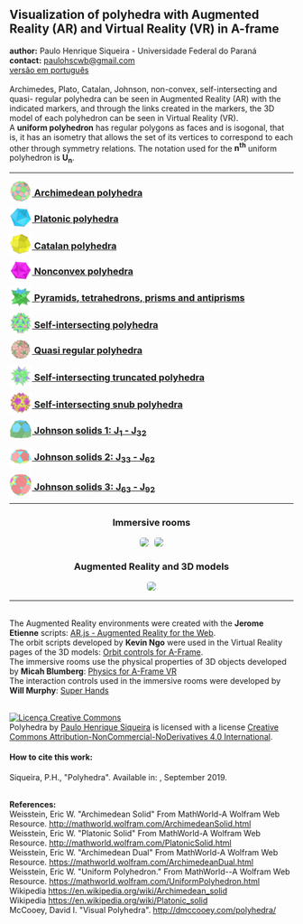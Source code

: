 <link rel="stylesheet" href="scripts/style.css">
<link rel="icon" type="image/x-icon" href="archimedes/vr/salas/imagens/icone.ico">
<h2>Visualization of polyhedra with Augmented Reality (AR) and Virtual Reality (VR) in A-frame</h2>
 <b>author:</b> Paulo Henrique Siqueira - Universidade Federal do Paraná
 <br><b>contact:</b> <a href="#">paulohscwb@gmail.com</a>
 <br><a href="https://paulohscwb.github.io/polyhedra/pt-br/">versão em português</a>
 <br><br> Archimedes, Plato, Catalan, Johnson, non-convex, self-intersecting and quasi- regular polyhedra can be seen in Augmented Reality (AR) with the indicated markers, and through the links created in the markers, the 3D model of each polyhedron can be seen in Virtual Reality (VR).
 <br>A <b>uniform polyhedron</b> has regular polygons as faces and is isogonal, that is, it has an isometry that allows the set of its vertices to correspond to each other through symmetry relations. The notation used for the <b>n<sup>th</sup></b> uniform polyhedron is <b>U<sub>n</sub></b>.
<hr>
<h3 style="margin-top:3px"><a target="_blank" href="archimedes/"><img src="archimedes/ar/18A.png" style="margin-bottom:-10px" style="margin-bottom:-10px" width="40"> Archimedean polyhedra</a></h3>
<h3 style="margin-top:3px"><a target="_blank" href="platonic/"><img src="platonic/ar/9A.png" style="margin-bottom:-10px" width="40"> Platonic polyhedra</a></h3>
<h3 style="margin-top:3px"><a target="_blank" href="catalan/"><img src="catalan/ar/168A.png" style="margin-bottom:-10px" width="40"> Catalan polyhedra</a></h3>
<h3 style="margin-top:3px"><a target="_blank" href="nonconvex/"><img src="nonconvex/ar/188A.png" style="margin-bottom:-10px" width="40"> Nonconvex polyhedra</a></h3>
<h3 style="margin-top:3px"><a target="_blank" href="polyhedron/"><img src="polyhedron/ar/103A.png" style="margin-bottom:-10px" width="40"> Pyramids, tetrahedrons, prisms and antiprisms</a></h3>
<h3 style="margin-top:3px"><a target="_blank" href="selfintersect/"><img src="selfintersect/ar/149A.png" style="margin-bottom:-10px" width="40"> Self-intersecting polyhedra</a></h3>
<h3 style="margin-top:3px"><a target="_blank" href="quasiregular/"><img src="quasiregular/ar/121A.png" style="margin-bottom:-10px" width="40"> Quasi regular polyhedra</a></h3>
<h3 style="margin-top:3px"><a target="_blank" href="selfintersecttruncated/"><img src="selfintersecttruncated/ar/97A.png" style="margin-bottom:-10px" width="40"> Self-intersecting truncated polyhedra</a></h3>
<h3 style="margin-top:3px"><a target="_blank" href="selfintersectsnub/"><img src="selfintersectsnub/ar/51A.png" style="margin-bottom:-10px" width="40"> Self-intersecting snub polyhedra</a></h3>
<h3 style="margin-top:3px"><a target="_blank" href="johnson1/"><img src="johnson1/ar/25A.png" style="margin-bottom:-10px" width="40"> Johnson solids 1: J<sub>1</sub> - J<sub>32</sub></a></h3>
<h3 style="margin-top:3px"><a target="_blank" href="johnson2/"><img src="johnson2/ar/17bA.png" style="margin-bottom:-10px" width="40"> Johnson solids 2: J<sub>33</sub> - J<sub>62</sub></a></h3>
<h3 style="margin-top:3px"><a target="_blank" href="johnson3/"><img src="johnson3/ar/223A.png" style="margin-bottom:-10px" width="40"> Johnson solids 3: J<sub>63</sub> - J<sub>92</sub></a></h3>
<hr>
<h3 align="center">Immersive rooms</h3>
<p align="center"><img src="catalan/vr/salas/videos/catalan.gif" style="max-width: 47%; border-radius:5px; margin-right:10px" loading="lazy"/><img src="nonconvex/vr/salas/videos/nonconvex1.gif" style="max-width: 47%; border-radius:5px;" loading="lazy"/></p>
<h3 align="center">Augmented Reality and 3D models</h3>
<p align="center"><img src="johnson1/ar/johnson1.gif" style="max-width: 85%; border-radius:5px;" loading="lazy"/></p>
<hr>
<br>The Augmented Reality environments were created with the <b>Jerome Etienne</b> scripts: <a href="https://github.com/jeromeetienne/AR.js" target="_blank">AR.js - Augmented Reality for the Web</a>.
<br>The orbit scripts developed by <b>Kevin Ngo</b> were used in the Virtual Reality pages of the 3D models: <a href="https://github.com/supermedium/superframe/tree/master/components/orbit-controls/" target="_blank"> Orbit controls for A-Frame</a>.
<br>The immersive rooms use the physical properties of 3D objects developed by <b>Micah Blumberg</b>: <a  href="https://github.com/c-frame/aframe-physics-system" target="_blank"> Physics for A-Frame VR</a>
<br>The interaction controls used in the immersive rooms were developed by <b>Will Murphy</b>: <a  href="https://github.com/c-frame/aframe-super-hands-component" target="_blank"> Super Hands</a>
<br>

<br><a rel="license" href="http://creativecommons.org/licenses/by-nc-nd/4.0/"><img alt="Licença Creative Commons" style="border-width:0" src="https://i.creativecommons.org/l/by-nc-nd/4.0/88x31.png" loading="lazy"/></a><br /><span xmlns:dct="http://purl.org/dc/terms/" property="dct:title">Polyhedra</span> by <a xmlns:cc="http://creativecommons.org/ns#" href="https://paulohscwb.github.io/polyhedra/" property="cc:attributionName" rel="cc:attributionURL">Paulo Henrique Siqueira</a> is licensed with a license <a rel="license" href="http://creativecommons.org/licenses/by-nc-nd/4.0/">Creative Commons Attribution-NonCommercial-NoDerivatives 4.0 International</a>.

<h4>How to cite this work:</h4> 
<p>Siqueira, P.H., "Polyhedra". Available in: <https://paulohscwb.github.io/polyhedra/>, September 2019.</p>

<br><b>References:</b>
<br>Weisstein, Eric W. "Archimedean Solid" From MathWorld-A Wolfram Web Resource. <a href="http://mathworld.wolfram.com/ArchimedeanSolid.html" target="_blank">http://mathworld.wolfram.com/ArchimedeanSolid.html</a>
<br>Weisstein, Eric W. "Platonic Solid" From MathWorld-A Wolfram Web Resource. <a href="http://mathworld.wolfram.com/PlatonicSolid.html" target="_blank">http://mathworld.wolfram.com/PlatonicSolid.html</a>
<br>Weisstein, Eric W. "Archimedean Dual" From MathWorld-A Wolfram Web Resource. <a href="https://mathworld.wolfram.com/ArchimedeanDual.html" target="_blank">https://mathworld.wolfram.com/ArchimedeanDual.html</a>
<br>Weisstein, Eric W. "Uniform Polyhedron." From MathWorld--A Wolfram Web Resource. <a href="https://mathworld.wolfram.com/UniformPolyhedron.html" target="_blank">https://mathworld.wolfram.com/UniformPolyhedron.html</a>
<br>Wikipedia <a href="https://en.wikipedia.org/wiki/Archimedean_solid" target="_blank">https://en.wikipedia.org/wiki/Archimedean_solid</a>
<br>Wikipedia <a href="https://en.wikipedia.org/wiki/en.wikipedia.org/wiki/Platonic_solid" target="_blank">https://en.wikipedia.org/wiki/Platonic_solid</a>
<br>McCooey, David I. "Visual Polyhedra". <a href="http://dmccooey.com/polyhedra/" target="_blank">http://dmccooey.com/polyhedra/</a>
